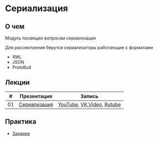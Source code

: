 # Сериализация

## О чем
Модуль посвящен вопросам сериализации

Для рассмотрения берутся сериализаторы работающие с форматами
- XML
- JSON
- ProtoBud
    

## Лекции

|#|Презентация|Запись|
|--|--|--|
|01|[Сериализация](./01.%20Serialization.pptx?raw=true)|[YouTube](https://youtu.be/fqeiVBvxxIc), [VK.Video](https://vkvideo.ru/video871595788_456239047), [Rutube](https://rutube.ru/video/40c0dec642e98a6709112a4151669995/)|



## Практика
- [Задание](./Task/task.md)
